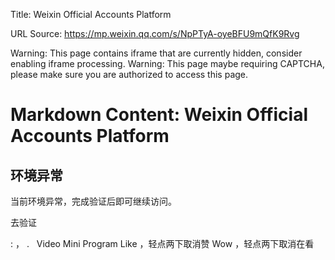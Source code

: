 Title: Weixin Official Accounts Platform

URL Source: https://mp.weixin.qq.com/s/NpPTyA-oyeBFU9mQfK9Rvg

Warning: This page contains iframe that are currently hidden, consider enabling iframe processing.
Warning: This page maybe requiring CAPTCHA, please make sure you are authorized to access this page.

Markdown Content:
Weixin Official Accounts Platform
===============

环境异常
----

当前环境异常，完成验证后即可继续访问。

去验证

  : ， .   Video Mini Program Like ，轻点两下取消赞 Wow ，轻点两下取消在看
